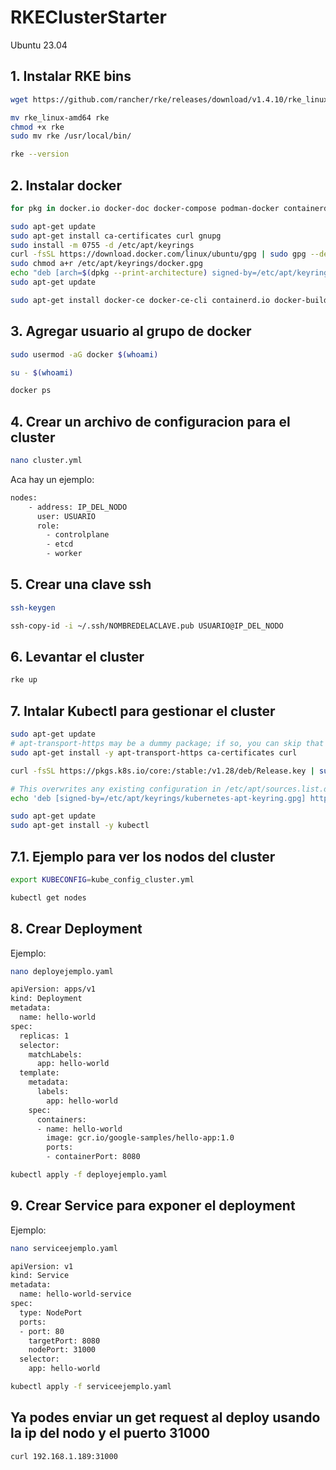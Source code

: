# RKEClusterStarter
Ubuntu 23.04
## 1. Instalar RKE bins
```sh
wget https://github.com/rancher/rke/releases/download/v1.4.10/rke_linux-amd64
```
```sh
mv rke_linux-amd64 rke
chmod +x rke
sudo mv rke /usr/local/bin/
```
```sh
rke --version
```

## 2. Instalar docker
```sh
for pkg in docker.io docker-doc docker-compose podman-docker containerd runc; do sudo apt-get remove $pkg; done
```
```sh
sudo apt-get update
sudo apt-get install ca-certificates curl gnupg
sudo install -m 0755 -d /etc/apt/keyrings
curl -fsSL https://download.docker.com/linux/ubuntu/gpg | sudo gpg --dearmor -o /etc/apt/keyrings/docker.gpg
sudo chmod a+r /etc/apt/keyrings/docker.gpg
echo "deb [arch=$(dpkg --print-architecture) signed-by=/etc/apt/keyrings/docker.gpg] https://download.docker.com/linux/ubuntu $(. /etc/os-release && echo "$VERSION_CODENAME") stable" | sudo tee /etc/apt/sources.list.d/docker.list > /dev/null
sudo apt-get update
```
```sh
sudo apt-get install docker-ce docker-ce-cli containerd.io docker-buildx-plugin docker-compose-plugin
```

## 3. Agregar usuario al grupo de docker
```sh
sudo usermod -aG docker $(whoami)
```
```sh
su - $(whoami)
```
```sh
docker ps
```

## 4. Crear un archivo de configuracion para el cluster
```sh
nano cluster.yml
```

Aca hay un ejemplo:
```sh
nodes:
    - address: IP_DEL_NODO
      user: USUARIO
      role:
        - controlplane
        - etcd
        - worker
```

## 5. Crear una clave ssh
```sh
ssh-keygen
```
```sh
ssh-copy-id -i ~/.ssh/NOMBREDELACLAVE.pub USUARIO@IP_DEL_NODO
```

## 6. Levantar el cluster
```sh
rke up
```

## 7. Intalar Kubectl para gestionar el cluster
```sh
sudo apt-get update
# apt-transport-https may be a dummy package; if so, you can skip that package
sudo apt-get install -y apt-transport-https ca-certificates curl
```
```sh
curl -fsSL https://pkgs.k8s.io/core:/stable:/v1.28/deb/Release.key | sudo gpg --dearmor -o /etc/apt/keyrings/kubernetes-apt-keyring.gpg
```
```sh
# This overwrites any existing configuration in /etc/apt/sources.list.d/kubernetes.list
echo 'deb [signed-by=/etc/apt/keyrings/kubernetes-apt-keyring.gpg] https://pkgs.k8s.io/core:/stable:/v1.28/deb/ /' | sudo tee /etc/apt/sources.list.d/kubernetes.list
```
```sh
sudo apt-get update
sudo apt-get install -y kubectl
```

## 7.1. Ejemplo para ver los nodos del cluster
```sh
export KUBECONFIG=kube_config_cluster.yml
```
```sh
kubectl get nodes
```

## 8. Crear Deployment
Ejemplo:
```sh
nano deployejemplo.yaml
```
```sh
apiVersion: apps/v1
kind: Deployment
metadata:
  name: hello-world
spec:
  replicas: 1
  selector:
    matchLabels:
      app: hello-world
  template:
    metadata:
      labels:
        app: hello-world
    spec:
      containers:
      - name: hello-world
        image: gcr.io/google-samples/hello-app:1.0
        ports:
        - containerPort: 8080
```
```sh
kubectl apply -f deployejemplo.yaml
```

## 9. Crear Service para exponer el deployment
Ejemplo:
```sh
nano serviceejemplo.yaml
```
```sh
apiVersion: v1
kind: Service
metadata:
  name: hello-world-service
spec:
  type: NodePort
  ports:
  - port: 80
    targetPort: 8080
    nodePort: 31000
  selector:
    app: hello-world
```
```sh
kubectl apply -f serviceejemplo.yaml
```

## Ya podes enviar un get request al deploy usando la ip del nodo y el puerto 31000
```sh
curl 192.168.1.189:31000
```
